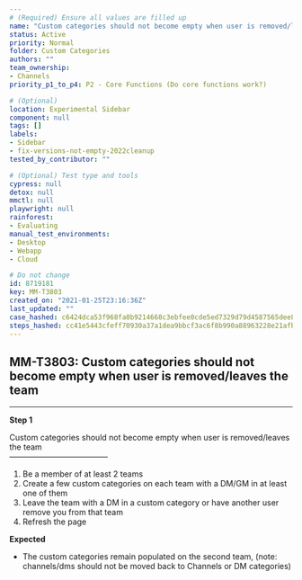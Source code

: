 ```yaml
---
# (Required) Ensure all values are filled up
name: "Custom categories should not become empty when user is removed/leaves the team"
status: Active
priority: Normal
folder: Custom Categories
authors: ""
team_ownership: 
- Channels
priority_p1_to_p4: P2 - Core Functions (Do core functions work?)

# (Optional)
location: Experimental Sidebar
component: null
tags: []
labels: 
- Sidebar
- fix-versions-not-empty-2022cleanup
tested_by_contributor: ""

# (Optional) Test type and tools
cypress: null
detox: null
mmctl: null
playwright: null
rainforest: 
- Evaluating
manual_test_environments: 
- Desktop
- Webapp
- Cloud

# Do not change
id: 8719181
key: MM-T3803
created_on: "2021-01-25T23:16:36Z"
last_updated: ""
case_hashed: c6424dca53f968fa0b9214668c3ebfee0cde5ed7329d79d4587565dee83eb0dde5e56997fd80f2447b9691ff07806a85
steps_hashed: cc41e5443cfeff70930a37a1dea9bbcf3ac6f8b990a88963228e21afbf381cbd10acab370496da031e5bf491eb51f205
---
```


<!-- (Auto-generated) Based on frontmatter's "key" and "name" -->

## MM-T3803: Custom categories should not become empty when user is removed/leaves the team

---

**Step 1**

Custom categories should not become empty when user is removed/leaves the team\
–––––––––––––––––––––––––

1. Be a member of at least 2 teams
2. Create a few custom categories on each team with a DM/GM in at least one of them
3. Leave the team with a DM in a custom category or have another user remove you from that team
4. Refresh the page

**Expected**

- The custom categories remain populated on the second team, (note: channels/dms should not be moved back to Channels or DM categories)
